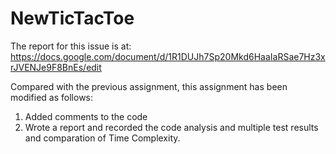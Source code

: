 # NewTicTacToe

The report for this issue is at: 
https://docs.google.com/document/d/1R1DUJh7Sp20Mkd6HaaIaRSae7Hz3xrJVENJe9F8BnEs/edit

Compared with the previous assignment, this assignment has been modified as follows:
1. Added comments to the code
2. Wrote a report and recorded the code analysis and multiple test results and comparation of Time Complexity.
